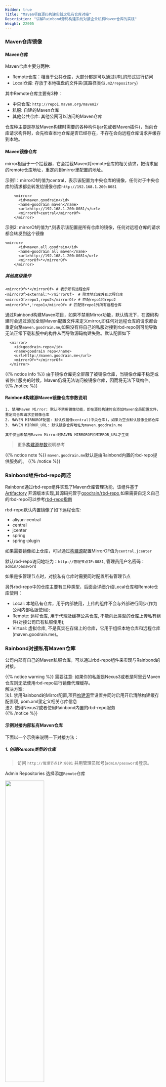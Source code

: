 ```yaml
---
Hidden: true
Title: "Maven项目源码构建实践之私有仓库对接"
Description: "讲解Rainbond源码构建系统对接企业私有Maven仓库的实践"
Weight: 22005
---
```


### Maven仓库镜像

#### Maven仓库

Maven仓库主要分两种:

- Remote仓库：相当于公共仓库，大部分都是可以通过URL的形式进行访问
- Local仓库: 存放于本地磁盘的文件夹(其路径类似`.m2/repository`)

其中Remote仓库主要有3种：

- 中央仓库: `http://repo1.maven.org/maven2/`
- 私服: 自建的Maven仓库
- 其他公共仓库: 其他公网可以访问的Maven仓库

仓库种主要是存放Maven构建时需要的各种构件(jar包或者Maven插件)，当向仓库请求构件时，会先检查本地仓库是否已经存在，不存在会向远程仓库请求并缓存到本地。

#### Maven镜像仓库

mirror相当于一个拦截器，它会拦截Maven对remote仓库的相关请求，把请求里的remote仓库地址，重定向到mirror里配置的地址。

示例1：mirrorOf的值为central，表示该配置为中央仓库的镜像，任何对于中央仓库的请求都会转发给镜像仓库`http://192.168.1.200:8081`

```
    <mirror>
      <id>maven.goodrain</id>
      <name>goodrain maven</name>
      <url>http://192.168.1.200:8081/</url>
      <mirrorOf>central</mirrorOf>
    </mirror>
```

示例2: mirrorOf的值为*,则表示该配置是所有仓库的镜像，任何对远程仓库的请求都会转发到这个镜像

```
<mirror>
      <id>maven.all.goodrain</id>
      <name>goodrain all maven</name>
      <url>http://192.168.1.200:8081</url>
      <mirrorOf>*</mirrorOf>
    </mirror>
```

##### 其他高级操作

```
<mirrorOf>*</mirrorOf> # 表示所有远程仓库
<mirrorOf>external:*</mirrorOf>  # 除本地仓库外到远程仓库
<mirrorOf>repo1,repo2</mirrorOf> # 匹配repo1和repo2
<mirrorOf>*,!repo1</miiroOf> # 匹配除repo1外所有远程仓库
```

通过Rainbond构建Maven项目，如果不禁用Mirror功能，默认情况下，在源码构建时会通过添加全局Maven配置文件来定义mirror,即任何对远程仓库的请求都会重定向至`maven.goodrain.me`,如果没有将自己的私服对接到rbd-repo则可能导致无法正常下载私服中的构件从而导致源码构建失败。默认配置如下

```
  <mirror>  
    <id>goodrain-repo</id>  
    <name>goodrain repo</name>  
    <url>http://maven.goodrain.me</url>  
    <mirrorOf>*</mirrorOf>  
  </mirror>  
```

{{% notice info %}}
由于镜像仓库完全屏蔽了被镜像仓库，当镜像仓库不稳定或者停止服务的时候，Maven仍将无法访问被镜像仓库，因而将无法下载构件。
{{% /notice %}}

#### Rainbond构建源Maven镜像仓库参数说明

```
1. 禁用Maven Mirror: 默认不禁用镜像功能，即在源码构建时会添加Maven全局配置文件，重定向仓库请求至镜像仓库
2. MAVEN MIRROROF配置: 默认仅镜像central(中央仓库)，如果为空会默认镜像全部仓库
3. MAVEN MIRROR_URL: 默认镜像仓库地址为maven.goodrain.me

其中仅当未禁用Maven Mirror时MAVEN MIRROROF和MIRROR_URL才生效
```

> 更多[构建源参数](/user-manual/app-service-manage/service-source/)说明参考

{{% notice note %}}
`maven.goodrain.me`默认是由Rainbond内置的rbd-repo提供服务的。
{{% /notice %}}

### Rainbond组件rbd-repo简述

Rainbond通过rbd-repo组件实现了Maven仓库管理功能，该组件基于 [Artifactory](https://www.jfrog.com/open-source/) 开源版本实现,其源码托管于[goodrain/rbd-repo](https://github.com/goodrain/rbd-repo.git),如果需要自定义自己的rbd-repo可以参考[rbd-repo指南](/user-operations/op-guide/op-repo/)

rbd-repo默认内置镜像了如下远程仓库:

- aliyun-central
- central
- jcenter
- spring
- spring-plugin

如果需要镜像如上仓库，可以通过[构建源](/user-manual/app-service-manage/service-source/)配置MirrorOF值为`central,jcenter`

默认rbd-repo访问地址为：`http://管理节点IP:8081`, 管理员用户名密码：`admin/password`

如果是多管理节点时，对接私有仓库时需要同时配置所有管理节点

另外rbd-repo中的仓库主要有三种类型，后面会详细介绍Local仓库和Remote仓库使用：

- Local: 本地私有仓库，用于内部使用，上传的组件不会与外部进行同步(作为公司内部私服使用);
- Remote: 远程仓库, 用于代理及缓存公共仓库, 不能向此类型的仓库上传私有组件(对接公司已有私服使用);
- Virtual: 虚拟仓库, 不是真实在存储上的仓库，它用于组织本地仓库和远程仓库(maven.goodrain.me)。


### Rainbond对接私有Maven仓库

公司内部有自己的Maven私服仓库，可以通过rbd-repo组件来实现与Rainbond的对接。

{{% notice warning %}}
需要注意: 如果你的私服是Nexus3或者是阿里云Maven仓库则无法使用rbd-repo进行镜像代理缓存。  
解决方案:  
法1. 禁用Rainbond的Mirror配置,项目[构建源](/user-manual/app-service-manage/service-source/)里设置并同时启用开启清除构建缓存配置项, pom.xml里定义相关仓库信息  
法2. 使用Nexus2或者使用Rainbond内置的rbd-repo服务  
{{% /notice %}}

#### 示例对接内部私有Maven仓库

下面以一个示例来说明一下对接方法：

##### 1. 创建Remote类型的仓库

> 访问 `http://管理节点IP:8081` 并用管理员账号(`admin/password`)登录。

Admin Repositories 选择添加`Remote`仓库

<img src="https://static.goodrain.com/images/acp/docs/bestpractice/maven/connect-external-maven02.png" width="50%" />

选择新建Remote（远程）仓库

<img src="https://static.goodrain.com/images/acp/docs/bestpractice/maven/connect-external-maven03.png" width="80%" />

Remote（远程）仓库类型选择Maven

<img src="https://static.goodrain.com/images/acp/docs/bestpractice/maven/connect-external-maven04.png" width="80%" />

配置Remote（远程）仓库,其中需要注意Maven的URL可以通过浏览器访问能够正常列出相关构件

<img src="https://static.goodrain.com/images/acp/docs/bestpractice/maven/connect-external-maven05.png" width="85%" />

***Repository Key：***仓库的名称，不能与其他仓库重名，示例的仓库名为： `demo-repo`

***URL ：***远程仓库的地址  如果您外部的Maven仓库是Artifactory搭建，地址类似于 `http://<maven域名>/artifactory/list/<仓库名>/`  ，如果您的外部仓库是Nexus搭建，地址类似于 `http://maven域名/nexus/content/repositories/<仓库名>/`

URL地址填写完成后，可以点击 ***Test*** 按钮测试连接的有效性，如果连接有效可以点击 “***Save & Finish***” 按钮完成创建。

##### 2. 将新建仓库添加到`libs-release`虚拟仓库中（重要）

内部仓库默认会创建一个名为 `libs-release`的虚拟仓库，虚拟仓库（virtual）并不是真实的仓库，它是用于组织本地仓库和远程仓库的逻辑单元。由于云帮镜像了所有仓库地址，因此需要将远程仓库加到虚拟仓库中。

Admin——>Repositories——>Virtual  选择 `libs-release`

<img src="https://static.goodrain.com/images/acp/docs/bestpractice/maven/connect-external-maven06.png" width="85%" />


##### 3. 验证添加是否成功

访问`http://<管理节点>:8081/artifactory/list/libs-release/`或者管理节点访问`maven.goodrain.me`看能否列出你新添加私服的构件。

### 使用Rainbond内置的Maven仓库

如果您没有Maven仓库管理系统，可以直接使用Rainbond内置的Maven仓库管理系统。下面介绍操作步骤：

1. 创建 **Local** 类型的Maven仓库。示例创建一个`Local` 类型的Maven仓库，名称为 `repo-local`
2. 向本地仓库`repo-local`上传自己的jar包
3. 查看依赖声明信息
4. 将repo-local添加到`libs-release` 虚拟仓库中

<img src="https://static.goodrain.com/images/acp/docs/bestpractice/maven/connect-external-maven07.png" width="85%" />

<img src="https://static.goodrain.com/images/acp/docs/bestpractice/maven/connect-external-maven08.png" width="80%" />



<img src="https://static.goodrain.com/images/acp/docs/bestpractice/maven/connect-external-maven09.png" width="90%" />

访问`http://<管理节点>:8081/artifactory/list/libs-release/`或者管理节点访问`maven.goodrain.me`看能否列出你新添加的构件。